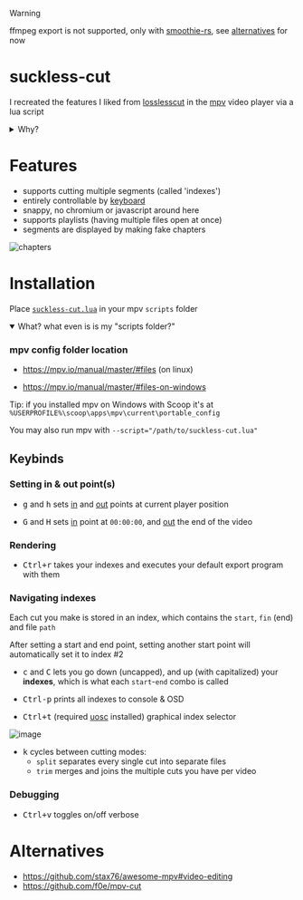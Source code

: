 > [!WARNING]
> ffmpeg export is not supported, only with [smoothie-rs](https://github.com/couleur-tweak-tips/smoothie-rs), see [alternatives](#alternatives) for now

# suckless-cut

I recreated the features I liked from [losslesscut](https://github.com/mifi/lossless-cut) in the [mpv](https://mpv.io) video player via a lua script

<details>
<summary>Why?</summary>

LosslessCut is a great and intuitive user interface for cutting videos, but I dislike all the loading times you need to wait through at each step and much prefer a CLI / keyboard based workflow.

mpv is a much snappier video player, so I made a lua script with keybinds to gather in and out points of videos, and run an external process (smoothie or ffmpeg) to read that video and make a cut copy of them.
</details>

# Features

* supports cutting multiple segments (called 'indexes')
* entirely controllable by [keyboard](#keybinds)
* snappy, no chromium or javascript around here
* supports playlists (having multiple files open at once)
* segments are displayed by making fake chapters

![chapters](https://github.com/couleur-tweak-tips/suckless-cut/releases/download/readme-assets/chapters.webp)

# Installation

Place [`suckless-cut.lua`](https://github.com/couleur-tweak-tips/suckless-cut/releases/latest/download/suckless-cut.lua) in your mpv `scripts` folder

<details open>
<summary>What? what even is is my "scripts folder?"</summary>


### mpv config folder location

* https://mpv.io/manual/master/#files (on linux)

* https://mpv.io/manual/master/#files-on-windows

Tip: if you installed mpv on Windows with Scoop it's at `%USERPROFILE%\scoop\apps\mpv\current\portable_config`
</details>

You may also run mpv with `--script="/path/to/suckless-cut.lua"`
## Keybinds

### Setting in & out point(s)

* <kbd>g</kbd> and <kbd>h</kbd> sets <u>in</u> and <u>out</u> points at current player position

* <kbd>G</kbd> and <kbd>H</kbd> sets <u>in</u> point at `00:00:00`, and <u>out</u> the end of the video

### Rendering

* <kbd>Ctrl+r</kbd> takes your indexes and executes your default export program with them

### Navigating indexes

Each cut you make is stored in an index, which contains the `start`, `fin` (end) and file `path`

After setting a start and end point, setting another start point will automatically set it to index #2

* <kbd>c</kbd> and <kbd>C</kbd> lets you go down (uncapped), and up (with capitalized) your **indexes**, which is what each `start`-`end` combo is called

* <kbd>Ctrl-p</kbd> prints all indexes to console & OSD

* <kbd>Ctrl+t</kbd> (required [uosc](https://github.com/tomasklaen/uosc) installed) graphical index selector

![image](https://github.com/couleur-tweak-tips/suckless-cut/releases/download/readme-assets/selector.webp)


* <kbd>k</kbd> cycles between cutting modes:
    * `split` separates every single cut into separate files
    * `trim` merges and joins the multiple cuts you have per video

### Debugging

* <kbd>Ctrl+v</kbd> toggles on/off verbose
<!--
* <kbd>CTRL+e</kbd> toggles exporting modes:
    * FFmpeg with keyframe cutting
    * [Smoothie](https://github.com/couleur-tweak-tips/Smoothie), my VapourSynth-based motion blur program
        * Default behavior when the script inits can be set in the first few lines of the lua script, when you are [installing Smoothie](https://github.com/couleur-tweak-tips/TweakList/blob/master/modules/Installers/Invoke-SmoothiePost.ps1) the default gets changed to Smoothie
-->

# Alternatives

* https://github.com/stax76/awesome-mpv#video-editing
* https://github.com/f0e/mpv-cut